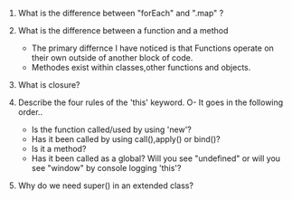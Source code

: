 1. What is the difference between "forEach" and ".map" ?

2. What is the difference between a function and a method
	- The primary differnce I have noticed is that Functions
	operate on their own outside of another block of code.
	- Methodes exist within classes,other functions and 
	objects.


3. What is closure?

4. Describe the four rules of the 'this' keyword.
	O- It goes in the following order..
	- Is the function called/used by using 'new'?
	- Has it been called by using call(),apply() or bind()?
	- Is it a method?
	- Has it been called as a global? Will you see "undefined"
	or will you see "window" by console logging 'this'?

5. Why do we need super() in an extended class?

